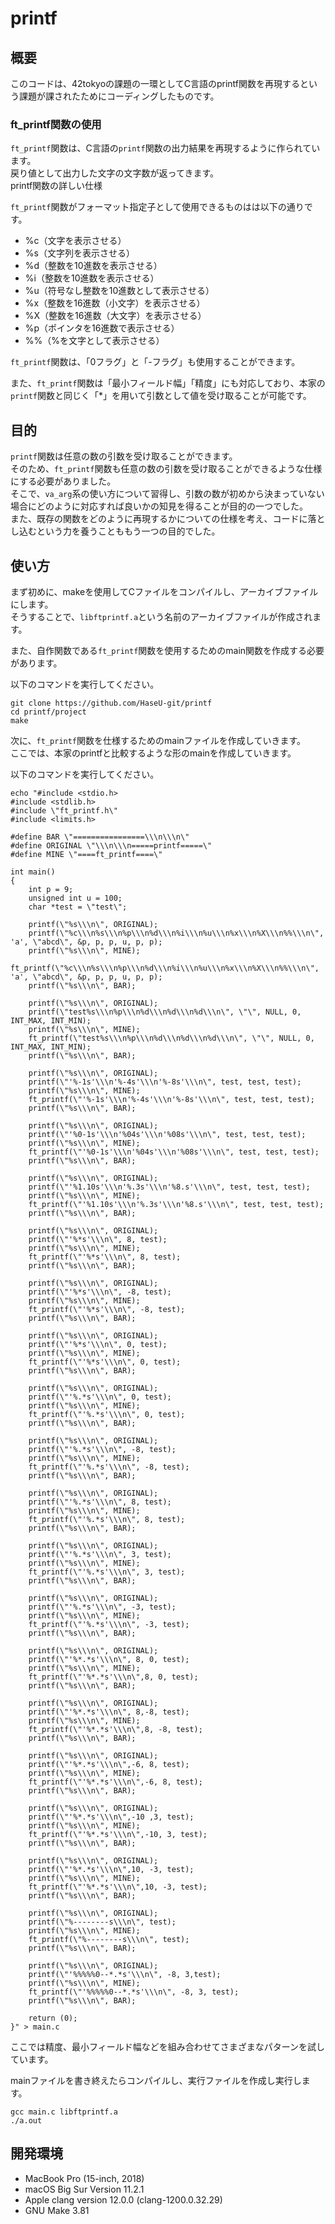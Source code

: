 # printf

## 概要
このコードは、42tokyoの課題の一環としてC言語のprintf関数を再現するという課題が課されたためにコーディングしたものです。  

### ft_printf関数の使用
`ft_printf`関数は、C言語の`printf`関数の出力結果を再現するように作られています。  
戻り値として出力した文字の文字数が返ってきます。  
printf関数の詳しい仕様

`ft_printf`関数がフォーマット指定子として使用できるものはは以下の通りです。  

- %c（文字を表示させる）
- %s（文字列を表示させる）
- %d（整数を10進数を表示させる）
- %i（整数を10進数を表示させる）
- %u（符号なし整数を10進数として表示させる）
- %x（整数を16進数（小文字）を表示させる）
- %X（整数を16進数（大文字）を表示させる）
- %p（ポインタを16進数で表示させる）
- %%（%を文字として表示させる）

`ft_printf`関数は、「0フラグ」と「-フラグ」も使用することができます。  

また、`ft_printf`関数は「最小フィールド幅」「精度」にも対応しており、本家の`printf`関数と同じく「\*」を用いて引数として値を受け取ることが可能です。  

## 目的
`printf`関数は任意の数の引数を受け取ることができます。  
そのため、`ft_printf`関数も任意の数の引数を受け取ることができるような仕様にする必要がありました。  
そこで、`va_arg`系の使い方について習得し、引数の数が初めから決まっていない場合にどのように対応すれば良いかの知見を得ることが目的の一つでした。  
また、既存の関数をどのように再現するかについての仕様を考え、コードに落とし込むという力を養うことももう一つの目的でした。  


## 使い方
まず初めに、makeを使用してCファイルをコンパイルし、アーカイブファイルにします。  
そうすることで、`libftprintf.a`という名前のアーカイブファイルが作成されます。  

また、自作関数である`ft_printf`関数を使用するためのmain関数を作成する必要があります。  

以下のコマンドを実行してください。  

```shell
git clone https://github.com/HaseU-git/printf
cd printf/project
make
```

次に、`ft_printf`関数を仕様するためのmainファイルを作成していきます。  
ここでは、本家のprintfと比較するような形のmainを作成していきます。  

以下のコマンドを実行してください。  

```shell
echo "#include <stdio.h>
#include <stdlib.h>
#include \"ft_printf.h\"
#include <limits.h>

#define BAR \"================\\\n\\\n\"
#define ORIGINAL \"\\\n\\\n=====printf=====\"
#define MINE \"====ft_printf====\"

int main()
{
	int p = 9;
	unsigned int u = 100;
	char *test = \"test\";

	printf(\"%s\\\n\", ORIGINAL);
	printf(\"%c\\\n%s\\\n%p\\\n%d\\\n%i\\\n%u\\\n%x\\\n%X\\\n%%\\\n\", 'a', \"abcd\", &p, p, p, u, p, p);
	printf(\"%s\\\n\", MINE);
	ft_printf(\"%c\\\n%s\\\n%p\\\n%d\\\n%i\\\n%u\\\n%x\\\n%X\\\n%%\\\n\", 'a', \"abcd\", &p, p, p, u, p, p);
	printf(\"%s\\\n\", BAR);

	printf(\"%s\\\n\", ORIGINAL);
	printf(\"test%s\\\n%p\\\n%d\\\n%d\\\n%d\\\n\", \"\", NULL, 0, INT_MAX, INT_MIN);
	printf(\"%s\\\n\", MINE);
	ft_printf(\"test%s\\\n%p\\\n%d\\\n%d\\\n%d\\\n\", \"\", NULL, 0, INT_MAX, INT_MIN);
	printf(\"%s\\\n\", BAR);

	printf(\"%s\\\n\", ORIGINAL);
	printf(\"'%-1s'\\\n'%-4s'\\\n'%-8s'\\\n\", test, test, test);
	printf(\"%s\\\n\", MINE);
	ft_printf(\"'%-1s'\\\n'%-4s'\\\n'%-8s'\\\n\", test, test, test);
	printf(\"%s\\\n\", BAR);

	printf(\"%s\\\n\", ORIGINAL);
	printf(\"'%0-1s'\\\n'%04s'\\\n'%08s'\\\n\", test, test, test);
	printf(\"%s\\\n\", MINE);
	ft_printf(\"'%0-1s'\\\n'%04s'\\\n'%08s'\\\n\", test, test, test);
	printf(\"%s\\\n\", BAR);

	printf(\"%s\\\n\", ORIGINAL);
	printf(\"'%1.10s'\\\n'%.3s'\\\n'%8.s'\\\n\", test, test, test);
	printf(\"%s\\\n\", MINE);
	ft_printf(\"'%1.10s'\\\n'%.3s'\\\n'%8.s'\\\n\", test, test, test);
	printf(\"%s\\\n\", BAR);

	printf(\"%s\\\n\", ORIGINAL);
	printf(\"'%*s'\\\n\", 8, test);
	printf(\"%s\\\n\", MINE);
	ft_printf(\"'%*s'\\\n\", 8, test);
	printf(\"%s\\\n\", BAR);

	printf(\"%s\\\n\", ORIGINAL);
	printf(\"'%*s'\\\n\", -8, test);
	printf(\"%s\\\n\", MINE);
	ft_printf(\"'%*s'\\\n\", -8, test);
	printf(\"%s\\\n\", BAR);

	printf(\"%s\\\n\", ORIGINAL);
	printf(\"'%*s'\\\n\", 0, test);
	printf(\"%s\\\n\", MINE);
	ft_printf(\"'%*s'\\\n\", 0, test);
	printf(\"%s\\\n\", BAR);

	printf(\"%s\\\n\", ORIGINAL);
	printf(\"'%.*s'\\\n\", 0, test);
	printf(\"%s\\\n\", MINE);
	ft_printf(\"'%.*s'\\\n\", 0, test);
	printf(\"%s\\\n\", BAR);

	printf(\"%s\\\n\", ORIGINAL);
	printf(\"'%.*s'\\\n\", -8, test);
	printf(\"%s\\\n\", MINE);
	ft_printf(\"'%.*s'\\\n\", -8, test);
	printf(\"%s\\\n\", BAR);

	printf(\"%s\\\n\", ORIGINAL);
	printf(\"'%.*s'\\\n\", 8, test);
	printf(\"%s\\\n\", MINE);
	ft_printf(\"'%.*s'\\\n\", 8, test);
	printf(\"%s\\\n\", BAR);

	printf(\"%s\\\n\", ORIGINAL);
	printf(\"'%.*s'\\\n\", 3, test);
	printf(\"%s\\\n\", MINE);
	ft_printf(\"'%.*s'\\\n\", 3, test);
	printf(\"%s\\\n\", BAR);

	printf(\"%s\\\n\", ORIGINAL);
	printf(\"'%.*s'\\\n\", -3, test);
	printf(\"%s\\\n\", MINE);
	ft_printf(\"'%.*s'\\\n\", -3, test);
	printf(\"%s\\\n\", BAR);

	printf(\"%s\\\n\", ORIGINAL);
	printf(\"'%*.*s'\\\n\", 8, 0, test);
	printf(\"%s\\\n\", MINE);
	ft_printf(\"'%*.*s'\\\n\",8, 0, test);
	printf(\"%s\\\n\", BAR);

	printf(\"%s\\\n\", ORIGINAL);
	printf(\"'%*.*s'\\\n\", 8,-8, test);
	printf(\"%s\\\n\", MINE);
	ft_printf(\"'%*.*s'\\\n\",8, -8, test);
	printf(\"%s\\\n\", BAR);

	printf(\"%s\\\n\", ORIGINAL);
	printf(\"'%*.*s'\\\n\",-6, 8, test);
	printf(\"%s\\\n\", MINE);
	ft_printf(\"'%*.*s'\\\n\",-6, 8, test);
	printf(\"%s\\\n\", BAR);

	printf(\"%s\\\n\", ORIGINAL);
	printf(\"'%*.*s'\\\n\",-10 ,3, test);
	printf(\"%s\\\n\", MINE);
	ft_printf(\"'%*.*s'\\\n\",-10, 3, test);
	printf(\"%s\\\n\", BAR);

	printf(\"%s\\\n\", ORIGINAL);
	printf(\"'%*.*s'\\\n\",10, -3, test);
	printf(\"%s\\\n\", MINE);
	ft_printf(\"'%*.*s'\\\n\",10, -3, test);
	printf(\"%s\\\n\", BAR);

	printf(\"%s\\\n\", ORIGINAL);
	printf(\"%--------s\\\n\", test);
	printf(\"%s\\\n\", MINE);
	ft_printf(\"%--------s\\\n\", test);
	printf(\"%s\\\n\", BAR);

	printf(\"%s\\\n\", ORIGINAL);
	printf(\"'%%%%%0--*.*s'\\\n\", -8, 3,test);
	printf(\"%s\\\n\", MINE);
	ft_printf(\"'%%%%%0--*.*s'\\\n\", -8, 3, test);
	printf(\"%s\\\n\", BAR);

	return (0);
}" > main.c
```

ここでは精度、最小フィールド幅などを組み合わせてさまざまなパターンを試しています。 

mainファイルを書き終えたらコンパイルし、実行ファイルを作成し実行します。  

```
gcc main.c libftprintf.a
./a.out
```

## 開発環境
- MacBook Pro (15-inch, 2018)
- macOS Big Sur Version 11.2.1
- Apple clang version 12.0.0 (clang-1200.0.32.29)
- GNU Make 3.81
